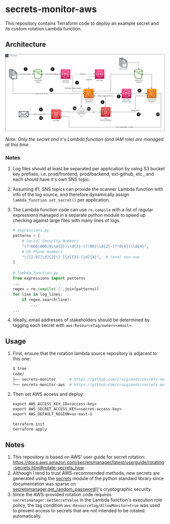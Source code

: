 # secrets-monitor-aws

This repository contains Terraform code to deploy an example secret and its custom rotation Lambda function.

## Architecture

![Secrets-Monitor.png](docs/_static/Secrets-Monitor.png)

_Note: Only the secret and it's Lambda function (and IAM role) are managed at this time._

### Notes

1. Log files should at least be separated per application by using S3 bucket key prefixes, i.e. prod/frontend, prod/backend, ext-github, etc., and each should have it's own SNS topic.
1. Assuming #1, SNS topics can provide the scanner Lambda function with info of the log source, and therefore dynamically assign `lambda_function.set_secret()` per application.
1. The Lambda function code can use `re.compile` with a list of regular expressions managed in a separate python module to speed up checking against large files with many lines of logs.

    ```python
    # expressions.py
    patterns = [
        # Social Security Numbers
        "(?!666|000|9\\d{2})\\d{3}-(?!00)\\d{2}-(?!0{4})\\d{4}",
        # US Phone Numbers
        "\([2-9][\d]{2}\) [\d]{3}-[\d]{4}",  # (nnn) nnn-nnn
    ]

    # lambda_function.py
    from expressions import patterns
    ...
    regex = re.compile('|'.join(patterns))
    for line in log_lines:
        if regex.search(line):
            ...
    ...
    ```
1. Ideally, email addresses of stakeholders should be determined by tagging each secret with `aws:ResourceTag/owner=<email>`.

## Usage

1. First, ensure that the rotation lambda source repository is adjacent to this one:

    ```sh
    $ tree
    code/
    ├── secrets-monitor      # https://github.com/craigsands/secrets-monitor
    └── secrets-monitor-aws  # https://github.com/craigsands/secrets-monitor-aws
    ```

1. Then set AWS access and deploy:

    ```
    export AWS_ACCESS_KEY_ID=<access-key>
    export AWS_SECRET_ACCESS_KEY=<secret-access-key>
    export AWS_DEFAULT_REGION=us-east-1

    terraform init
    terraform apply
    ```

## Notes

1. This repository is based on AWS' user guide for secret rotation: https://docs.aws.amazon.com/secretsmanager/latest/userguide/rotating-secrets.html#rotate-secrets_how
1. Although I tend to trust AWS-recommended methods, new secrets are generated using the [secrets](https://docs.python.org/3/library/secrets.html) module of the python standard library since documentation was sparse on [secretsmanager.get_random_password()](https://boto3.amazonaws.com/v1/documentation/api/latest/reference/services/secretsmanager/client/get_random_password.html)'s cryptographic security.
1. Since the AWS-provided rotation code requires `secretsmanager:GetSecretValue` in the Lambda function's execution role policy, the tag condition `aws:ResourceTag/AllowMonitor=true` was used to prevent access to secrets that are not intended to be rotated automatically.